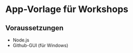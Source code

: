 App-Vorlage für Workshops
=========================

Voraussetzungen
---------------

  * Node.js
  * Github-GUI (für Windows)
